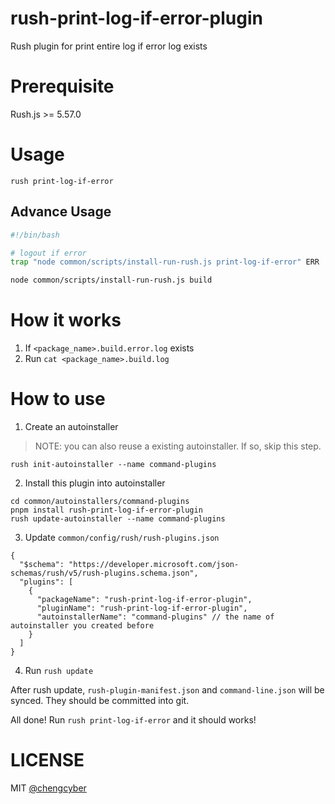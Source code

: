 # rush-print-log-if-error-plugin

Rush plugin for print entire log if error log exists

# Prerequisite

Rush.js >= 5.57.0

# Usage

```
rush print-log-if-error
```

## Advance Usage

```bash
#!/bin/bash

# logout if error
trap "node common/scripts/install-run-rush.js print-log-if-error" ERR

node common/scripts/install-run-rush.js build
```

# How it works

1. If `<package_name>.build.error.log` exists
2. Run `cat <package_name>.build.log`

# How to use

1. Create an autoinstaller

> NOTE: you can also reuse a existing autoinstaller. If so, skip this step.

```
rush init-autoinstaller --name command-plugins
```

2. Install this plugin into autoinstaller

```
cd common/autoinstallers/command-plugins
pnpm install rush-print-log-if-error-plugin
rush update-autoinstaller --name command-plugins
```

3. Update `common/config/rush/rush-plugins.json`

```
{
  "$schema": "https://developer.microsoft.com/json-schemas/rush/v5/rush-plugins.schema.json",
  "plugins": [
    {
      "packageName": "rush-print-log-if-error-plugin",
      "pluginName": "rush-print-log-if-error-plugin",
      "autoinstallerName": "command-plugins" // the name of autoinstaller you created before
    }
  ]
}
```

4. Run `rush update`

After rush update, `rush-plugin-manifest.json` and `command-line.json` will be synced. They should be committed into git.

All done! Run `rush print-log-if-error` and it should works!

# LICENSE

MIT [@chengcyber](https://github.com/chengcyber)
